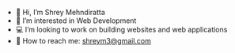 - 👋 Hi, I’m Shrey Mehndiratta
- 👀 I’m interested in Web Development
- 💻 I’m looking to work on building websites and web applications
- 📩 How to reach me: shreym3@gmail.com

<!---
shreym3/shreym3 is a ✨ special ✨ repository because its `README.md` (this file) appears on your GitHub profile.
You can click the Preview link to take a look at your changes.
--->

